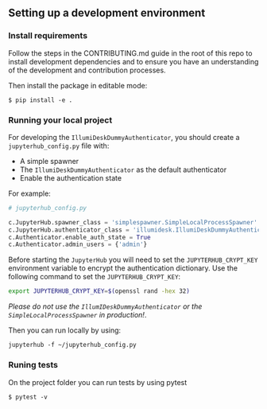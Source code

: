 ## Setting up a development environment

### Install requirements

Follow the steps in the CONTRIBUTING.md guide in the root of this repo to install development dependencies and to ensure you have an understanding of the development and contribution processes.

Then install the package in editable mode:

```
$ pip install -e .
```

### Running your local project

For developing the `IllumiDeskDummyAuthenticator`, you should create a `jupyterhub_config.py` file with:

- A simple spawner
- The `IllumiDeskDummyAuthenticator` as the default authenticator
- Enable the authentication state

For example:

```python
# jupyterhub_config.py

c.JupyterHub.spawner_class = 'simplespawner.SimpleLocalProcessSpawner'
c.JupyterHub.authenticator_class = 'illumidesk.IllumiDeskDummyAuthenticator'
c.Authenticator.enable_auth_state = True
c.Authenticator.admin_users = {'admin'}
```

Before starting the `JupyterHub` you will need to set the `JUPYTERHUB_CRYPT_KEY` environment variable to encrypt the authentication dictionary. Use the following command to set the `JUPYTERHUB_CRYPT_KEY`:

```bash
export JUPYTERHUB_CRYPT_KEY=$(openssl rand -hex 32)
```

*Please do not use the `IllumIDeskDummyAuthenticator` or the `SimpleLocalProcessSpawner` in production!*.

Then you can run locally by using:

```
jupyterhub -f ~/jupyterhub_config.py
```

### Runing tests

On the project folder you can run tests by using pytest

```
$ pytest -v
```
